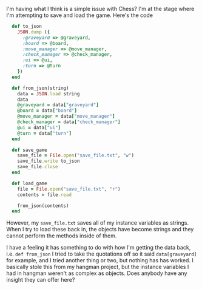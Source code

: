 I'm having what I think is a simple issue with Chess?
I'm at the stage where I'm attempting to save and load the game. Here's the code 
```ruby
  def to_json
    JSON.dump ({
      :graveyard => @graveyard,
      :board => @board,
      :move_manager => @move_manager,
      :check_manager => @check_manager,
      :ui => @ui,
      :turn => @turn
    })
  end

  def from_json(string)
    data = JSON.load string
    data
    @graveyard = data["graveyard"]
    @board = data["board"]
    @move_manager = data["move_manager"]
    @check_manager = data["check_manager"]
    @ui = data["ui"]
    @turn = data["turn"]
  end

  def save_game
    save_file = File.open("save_file.txt", "w")
    save_file.write to_json
    save_file.close
  end

  def load_game
    file = File.open("save_file.txt", "r")
    contents = file.read

    from_json(contents)
  end
```
However, my `save_file.txt` saves all of my instance variables as strings. When I try to load these back in, the objects have become strings and they cannot perform the methods inside of them.

I have a feeling it has something to do with how I'm getting the data back, i.e. `def from_json` I tried to take the quotations off so it said `data[graveyard]` for example, and I tried another thing or two, but nothing has has worked. I basically stole this from my hangman project, but the instance variables I had in hangman weren't as complex as objects.
Does anybody have any insight they can offer here?